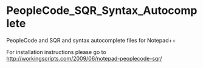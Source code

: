 PeopleCode_SQR_Syntax_Autocomplete
==================================

PeopleCode and SQR and syntax autocomplete files for Notepad++

For installation instructions please go to 
http://workingscripts.com/2009/06/notepad-peoplecode-sqr/
